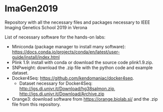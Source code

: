 # ImaGen2019
Repository with all the necessary files and packages necessary to IEEE Imaging Genetics School 2019 in Verona

List of necessary software for the hands-on labs:


* Miniconda (package manager to install many software): https://docs.conda.io/projects/conda/en/latest/user-guide/install/index.html
* Plink 1.9: install with conda or download the source code plink1.9.zip.
* SNPweight: download the .zip file with the python code and example dataset.
* Docker4Seq: https://github.com/kendomaniac/docker4seq.
  * Dataset necessary for Docker4Seq: http://igs.di.univr.it/Download/hg38salmon.zip, http://igs.di.univr.it/Download/Archive.zip
* Orange3: download software from https://orange.biolab.si/ and the .zip file from this repository. 
